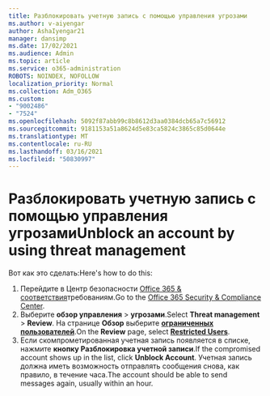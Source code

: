 ```yaml
---
title: Разблокировать учетную запись с помощью управления угрозами
ms.author: v-aiyengar
author: AshaIyengar21
manager: dansimp
ms.date: 17/02/2021
ms.audience: Admin
ms.topic: article
ms.service: o365-administration
ROBOTS: NOINDEX, NOFOLLOW
localization_priority: Normal
ms.collection: Adm_O365
ms.custom:
- "9002486"
- "7524"
ms.openlocfilehash: 5092f87abb99c8b8612d3aa0384dcb65a7c56912
ms.sourcegitcommit: 9181153a51a8624d5e83ca5824c3865c85d0644e
ms.translationtype: MT
ms.contentlocale: ru-RU
ms.lasthandoff: 03/16/2021
ms.locfileid: "50830997"
---
```

# <a name="unblock-an-account-by-using-threat-management"></a><span data-ttu-id="17d17-102">Разблокировать учетную запись с помощью управления угрозами</span><span class="sxs-lookup"><span data-stu-id="17d17-102">Unblock an account by using threat management</span></span>

<span data-ttu-id="17d17-103">Вот как это сделать:</span><span class="sxs-lookup"><span data-stu-id="17d17-103">Here's how to do this:</span></span> 

1. <span data-ttu-id="17d17-104">Перейдите в Центр безопасности [Office 365 & соответствия](https://go.microsoft.com/fwlink/p/?linkid=2077143)требованиям.</span><span class="sxs-lookup"><span data-stu-id="17d17-104">Go to the [Office 365 Security & Compliance Center](https://go.microsoft.com/fwlink/p/?linkid=2077143).</span></span>
1. <span data-ttu-id="17d17-105">Выберите **обзор управления**  >  **угрозами**.</span><span class="sxs-lookup"><span data-stu-id="17d17-105">Select **Threat management** > **Review**.</span></span> <span data-ttu-id="17d17-106">На странице **Обзор** выберите **[ограниченных пользователей](https://go.microsoft.com/fwlink/?linkid=2103514)**.</span><span class="sxs-lookup"><span data-stu-id="17d17-106">On the **Review** page, select **[Restricted Users](https://go.microsoft.com/fwlink/?linkid=2103514)**.</span></span>
1. <span data-ttu-id="17d17-107">Если скомпрометированная учетная запись появляется в списке, нажмите **кнопку Разблокировка учетной записи**.</span><span class="sxs-lookup"><span data-stu-id="17d17-107">If the compromised account shows up in the list, click **Unblock Account**.</span></span> <span data-ttu-id="17d17-108">Учетная запись должна иметь возможность отправлять сообщения снова, как правило, в течение часа.</span><span class="sxs-lookup"><span data-stu-id="17d17-108">The account should be able to send messages again, usually within an hour.</span></span>